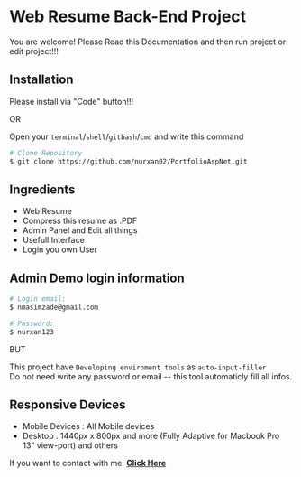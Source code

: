 # Web Resume Back-End Project

You are welcome! Please Read this Documentation and then run project or edit project!!!

## Installation

Please install via "Code" button!!!

OR

Open your ``terminal``/``shell``/``gitbash``/``cmd`` and write this command

```bash
# Clone Repository
$ git clone https://github.com/nurxan02/PortfolioAspNet.git
```

## Ingredients

- Web Resume
- Compress this resume as .PDF
- Admin Panel and Edit all things
- Usefull Interface
- Login you own User 

## Admin Demo login information
```bash
# Login email:
$ nmasimzade@gmail.com

# Password:
$ nurxan123
```
BUT 

This project have ``Developing enviroment tools`` as ``auto-input-filler``
<br>
Do not need write any password or email -- this tool automaticly fill all infos.

## Responsive Devices

- Mobile Devices : All Mobile devices
- Desktop : 1440px x 800px  and more (Fully Adaptive for Macbook Pro 13" view-port) and others

If you want to contact with me: [**Click Here**](https://bio.link/nurxanmasimzade/)

##
